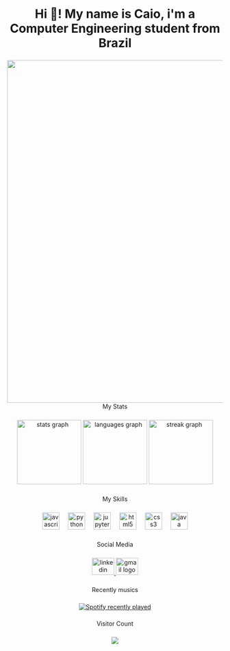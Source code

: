 <h1 align="center">Hi 👋! My name is Caio, i'm a Computer Engineering student from Brazil</h1>

###

<img align="left" height="800" src="https://i.redd.it/3gi99293qh881.jpg"  />

###

<p align="center">My Stats</p>

###

<div align="center">
  <img src="https://github-readme-stats.vercel.app/api?username=caiooww&hide_title=false&hide_rank=true&show_icons=true&include_all_commits=true&count_private=true&disable_animations=false&theme=radical&locale=en&hide_border=true&order=1" height="150" alt="stats graph"  />
  <img src="https://github-readme-stats.vercel.app/api/top-langs?username=caiooww&locale=en&hide_title=false&layout=compact&card_width=320&langs_count=5&theme=radical&hide_border=true&order=2" height="150" alt="languages graph"  />
  <img src="https://streak-stats.demolab.com?user=caiooww&locale=en&mode=weekly&theme=radical&hide_border=true&border_radius=5&order=3" height="150" alt="streak graph"  />
</div>

###

<p align="center">My Skills</p>

###

<div align="center">
  <img src="https://cdn.jsdelivr.net/gh/devicons/devicon/icons/javascript/javascript-original.svg" height="40" alt="javascript logo"  />
  <img width="12" />
  <img src="https://cdn.jsdelivr.net/gh/devicons/devicon/icons/python/python-original.svg" height="40" alt="python logo"  />
  <img width="12" />
  <img src="https://cdn.jsdelivr.net/gh/devicons/devicon/icons/jupyter/jupyter-original.svg" height="40" alt="jupyter logo"  />
  <img width="12" />
  <img src="https://cdn.jsdelivr.net/gh/devicons/devicon/icons/html5/html5-original.svg" height="40" alt="html5 logo"  />
  <img width="12" />
  <img src="https://cdn.jsdelivr.net/gh/devicons/devicon/icons/css3/css3-original.svg" height="40" alt="css3 logo"  />
  <img width="12" />
  <img src="https://cdn.jsdelivr.net/gh/devicons/devicon/icons/java/java-original.svg" height="40" alt="java logo"  />
</div>

###

<p align="center">Social Media</p>

###

<div align="center">
  <a href="https://www.linkedin.com/in/caiow10/" target="_blank">
    <img src="https://raw.githubusercontent.com/maurodesouza/profile-readme-generator/master/src/assets/icons/social/linkedin/default.svg" width="52" height="40" alt="linkedin logo"  />
  </a>
  <a href="mailto:work.caiow@gmail.com" target="_blank">
    <img src="https://raw.githubusercontent.com/maurodesouza/profile-readme-generator/master/src/assets/icons/social/gmail/default.svg" width="52" height="40" alt="gmail logo"  />
  </a>
</div>

###

<p align="center">Recently musics</p>

###

<div align="center">
  <a href="https://open.spotify.com/user/31ieh4j7mfta7pkkm4m6trzghvau">
    <img src="https://spotify-recently-played-readme.vercel.app/api?user=31ieh4j7mfta7pkkm4m6trzghvau&count=5&unique=false" alt="Spotify recently played"  />
  </a>
</div>

###

<p align="center">Visitor Count</p>

###

<div align="center">
  <img src="https://profile-counter.glitch.me/caiooww/count.svg?"  />
</div>

###
